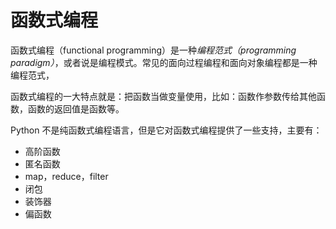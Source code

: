 # 函数式编程

函数式编程（functional programming）是一种*编程范式（programming paradigm）*，或者说是编程模式。常见的面向过程编程和面向对象编程都是一种编程范式，

函数式编程的一大特点就是：把函数当做变量使用，比如：函数作参数传给其他函数，函数的返回值是函数等。

Python 不是纯函数式编程语言，但是它对函数式编程提供了一些支持，主要有：

- 高阶函数
- 匿名函数
- map，reduce，filter
- 闭包
- 装饰器
- 偏函数
